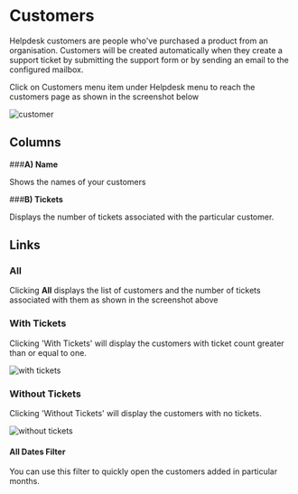 # Customers

Helpdesk customers are people who've purchased a product from an organisation.
Customers will be created automatically when they create a support ticket by submitting the support form or by sending an email to the configured mailbox.

Click on Customers menu item under Helpdesk menu to reach the customers page as shown in the screenshot below

![customer](https://cloud.githubusercontent.com/assets/8191145/8449079/c24ee788-1feb-11e5-9420-ad3e515c24bf.png)



## Columns

###**A) Name**

Shows the names of your customers

###**B) Tickets**

Displays the number of tickets associated with the particular customer.

##  Links

### **All**

Clicking **All** displays the list of customers and the number of tickets associated with them as shown in the screenshot above

### **With Tickets**

Clicking 'With Tickets' will display the customers with ticket count greater than or equal to one.

![with tickets](https://cloud.githubusercontent.com/assets/8191145/9269775/42ea660e-428a-11e5-8e2b-fe03633f5d3c.png)

### **Without Tickets**

Clicking 'Without Tickets' will display the customers with no tickets.

![without tickets](https://cloud.githubusercontent.com/assets/8191145/9269774/42dad338-428a-11e5-94e1-7976259175b9.png)

#### **All Dates Filter**

You can use this filter to quickly open the customers added in particular months.



